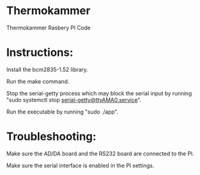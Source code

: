 # Thermokammer

Thermokammer Rasbery PI Code


# Instructions:

Install the bcm2835-1.52 library.

Run the make command. 

Stop the serial-getty process which may block the serial input by running  "sudo systemctl stop serial-getty@ttyAMA0.service".

Run the executable by running "sudo ./app".


# Troubleshooting:

Make sure the AD/DA board and the RS232 board are connected to the PI.

Make sure the serial interface is enabled in the PI settings.

